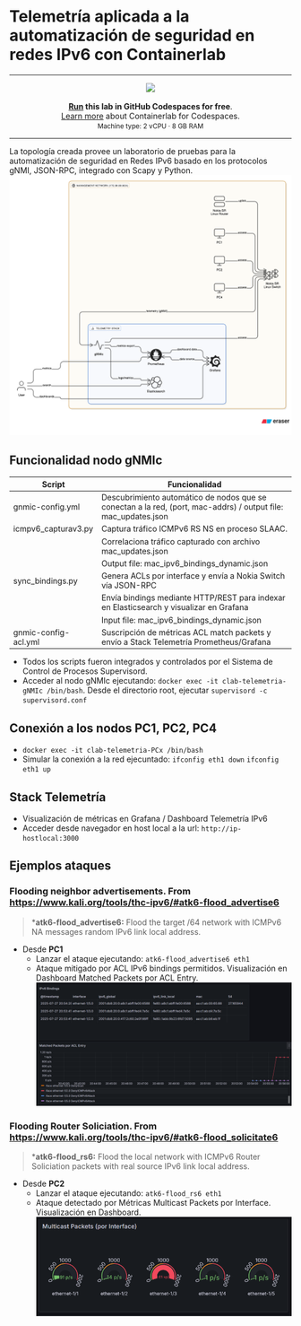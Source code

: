 # Telemetría aplicada a la automatización de seguridad en redes IPv6 con Containerlab
---
<div align=center markdown>
<a href="https://codespaces.new/ernestosv73/telemetria-ipv6?quickstart=1">
<img src="https://gitlab.com/rdodin/pics/-/wikis/uploads/d78a6f9f6869b3ac3c286928dd52fa08/run_in_codespaces-v1.svg?sanitize=true" style="width:50%"/></a>

**[Run](https://codespaces.new/ernestosv73/telemetria-ipv6?quickstart=1) this lab in GitHub Codespaces for free**.  
[Learn more](https://containerlab.dev/manual/codespaces) about Containerlab for Codespaces.  
<small>Machine type: 2 vCPU · 8 GB RAM</small>
</div>

---
La topología creada provee un laboratorio de pruebas para la automatización de seguridad en Redes IPv6 basado en los protocolos gNMI, JSON-RPC, integrado con Scapy y Python.
![Alt text](imagenes/diagram-export-27-7-2025-01_40_54.png)

## Funcionalidad nodo gNMIc

| Script |Funcionalidad  |
|--|--|
| gnmic-config.yml |Descubrimiento automático de nodos que se conectan a la red, (port, mac-addrs) / output file: mac_updates.json  
| icmpv6_capturav3.py |Captura tráfico ICMPv6 RS NS en proceso SLAAC.
|                 | Correlaciona tráfico capturado con archivo mac_updates.json 
|                 | Output file: mac_ipv6_bindings_dynamic.json
| sync_bindings.py | Genera ACLs por interface y envía a Nokia Switch vía JSON-RPC
|                  | Envía bindings mediante HTTP/REST para indexar en Elasticsearch y visualizar en Grafana      
|                | Input file: mac_ipv6_bindings_dynamic.json  
| gnmic-config-acl.yml| Suscripción de métricas ACL match packets y envío a Stack Telemetría Prometheus/Grafana

* Todos los scripts fueron integrados y controlados por el Sistema de Control de Procesos Supervisord.
* Acceder al nodo gNMIc ejecutando: `docker exec -it clab-telemetria-gNMIc /bin/bash`. Desde el directorio root, ejecutar `supervisord -c supervisord.conf`
  
## Conexión a los nodos PC1, PC2, PC4
* `docker exec -it clab-telemetria-PCx /bin/bash`
* Simular la conexión a la red ejecuntado: `ifconfig eth1 down` `ifconfig eth1 up`

## Stack Telemetría
* Visualización de métricas en Grafana / Dashboard Telemetría IPv6
* Acceder desde navegador en host local a la url: `http://ip-hostlocal:3000`
  
## Ejemplos ataques
### Flooding neighbor advertisements. From https://www.kali.org/tools/thc-ipv6/#atk6-flood_advertise6
>***atk6-flood_advertise6:** Flood the target /64 network with ICMPv6 NA messages random IPv6 link local address.
* Desde **PC1**
  *  Lanzar el ataque ejecutando: `atk6-flood_advertise6 eth1`
  *  Ataque mitigado por ACL IPv6 bindings permitidos. Visualización en Dashboard Matched Packets por ACL Entry.
    ![Alt text](imagenes/acl-bindings-permitidos.png)

### Flooding Router Soliciation. From https://www.kali.org/tools/thc-ipv6/#atk6-flood_solicitate6
>***atk6-flood_rs6:** Flood the local network with ICMPv6 Router Soliciation packets with real source IPv6 link local address.
* Desde **PC2**
  *  Lanzar el ataque ejecutando: `atk6-flood_rs6 eth1`
  *  Ataque detectado por Métricas Multicast Packets por Interface. Visualización en Dashboard.
    ![Alt text](imagenes/multicast-packets.png)  
    
